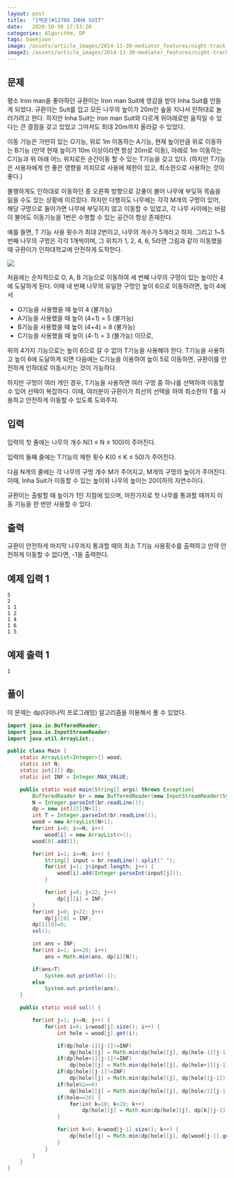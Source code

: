 ```yaml
---
layout: post
title:  "[백준]#12786 INHA SUIT"
date:   2020-10-30 17:53:20
categories: Algorithm, DP
tags: baekjoon
image: /assets/article_images/2014-11-30-mediator_features/night-track.JPG
image2: /assets/article_images/2014-11-30-mediator_features/night-track-mobile.JPG
---
```


문제
--------------------

평소 Iron man을 좋아하던 규환이는 Iron man Suit에 영감을 받아 Inha Suit를 만들게 되었다. 규환이는 Suit를 입고 모든 나무의 높이가 20m인 숲을 지나서 인하대로 놀러가려고 한다. 하지만 Inha Suit는 Iron man Suit와 다르게 위아래로만 움직일 수 있다는 큰 결점을 갖고 있었고 그마저도 최대 20m까지 올라갈 수 있었다. 

이동 기능은 가만히 있는 O기능, 위로 1m 이동하는 A기능, 현재 높이만큼 위로 이동하는 B기능 (만약 현재 높이가 10m 이상이라면 항상 20m로 이동), 아래로 1m 이동하는 C기능과 위 아래 어느 위치로든 순간이동 할 수 있는 T기능을 갖고 있다. (하지만  T기능은 사용자에게 안 좋은 영향을 끼치므로 사용에 제한이 있고, 최소한으로 사용하는 것이 좋다.) 

불행하게도 인하대로 이동하던 중 오른쪽 방향으로 강풍이 불어 나무에 부딪혀 목숨을 잃을 수도 있는 상황에 이르렀다. 하지만 다행히도 나무에는 각각 M개의 구멍이 있어, 해당 구멍으로 들어가면 나무에 부딪히지 않고 이동할 수 있었고, 각 나무 사이에는 바람이 불어도 이동기능을 1번은 수행할 수 있는 공간이 항상 존재한다. 

예를 들면, T 기능 사용 횟수가 최대 2번이고, 나무의 개수가 5개라고 하자. 그리고 1~5번째 나무의 구멍은 각각 1개씩이며, 그 위치가 1, 2, 4, 6, 5라면 그림과 같이 이동했을 때 규환이가 인하대학교에 안전하게 도착한다.

![](https://onlinejudgeimages.s3-ap-northeast-1.amazonaws.com/problem/12786/1.png)

처음에는 순차적으로 O, A, B 기능으로 이동하여 세 번째 나무의 구멍이 있는 높이인 4에 도달하게 된다. 이때 네 번째 나무의 유일한 구멍인 높이 6으로 이동하려면, 높이 4에서 

- O기능을 사용했을 때 높이 4 (불가능) 
- A기능을 사용했을 때 높이 (4+1) = 5 (불가능)
- B기능을 사용했을 때 높이 (4+4) = 8 (불가능)
- C기능을 사용했을 때 높이 (4-1) = 3 (불가능)  이므로, 

위의 4가지 기능으로는 높이 6으로 갈 수 없어 T기능을 사용해야 한다.  T기능을 사용하고 높이 6에 도달하게 되면 다음에는 C기능을 이용하여 높이 5로 이동하면, 규환이를 안전하게 인하대로 이동시키는 것이 가능하다.

하지만 구멍이 여러 개인 경우, T기능을 사용하면 여러 구멍 중 하나를 선택하여 이동할 수 있어 선택이 복잡하다. 이때, 여러분이 규환이가 최선의 선택을 하여 최소한의 T를 사용하고 안전하게 이동할 수 있도록 도와주자.

입력
---------------------------

입력의 첫 줄에는 나무의 개수 N(1 ≤ N ≤ 100)이 주어진다.

입력의 둘째 줄에는 T기능의 제한 횟수 K(0 ≤ K ≤ 50)가 주어진다.

다음 N개의 줄에는 각 나무의 구멍 개수 M가 주어지고, M개의 구멍의 높이가 주어진다. 이때, Inha Suit가 이동할 수 있는 높이와 나무의 높이는 20이하의 자연수이다.

규환이는 출발할 때 높이가 1인 지점에 있으며, 마찬가지로 첫 나무를 통과할 때까지 이동 기능을 한 번만 사용할 수 있다.

출력
----------------

규환이 안전하게 마지막 나무까지 통과할 때의 최소 T기능 사용횟수를 출력하고 만약 안전하게 이동할 수 없다면, -1을 출력한다.

예제 입력 1 
----------------------

```
5
2
1 1
1 2
1 4
1 6
1 5
```

예제 출력 1 
------------------------

```
1
```

풀이
--------------------------

이 문제는 dp(다이나믹 프로그래밍) 알고리즘을 이용해서 풀 수 있었다.

```java
import java.io.BufferedReader;
import java.io.InputStreamReader;
import java.util.ArrayList;;

public class Main {
    static ArrayList<Integer>[] wood;
    static int N;
    static int[][] dp;
    static int INF = Integer.MAX_VALUE;

    public static void main(String[] args) throws Exception{
        BufferedReader br = new BufferedReader(new InputStreamReader(System.in));
        N = Integer.parseInt(br.readLine());
        dp = new int[22][N+1];
        int T = Integer.parseInt(br.readLine());
        wood = new ArrayList[N+1];
        for(int i=0; i<=N; i++)
            wood[i] = new ArrayList<>();
        wood[0].add(1);

        for(int i=1; i<=N; i++) {
            String[] input = br.readLine().split(" ");
            for(int j=1; j<input.length; j++) {
                wood[i].add(Integer.parseInt(input[j]));
            }

            for(int j=0; j<22; j++)
                dp[j][i] = INF;
        }
        for(int j=0; j<22; j++)
            dp[j][0] = INF;
        dp[1][0]=0;
        sol();

        int ans = INF;
        for(int i=1; i<=20; i++)
            ans = Math.min(ans, dp[i][N]);

        if(ans>T)
            System.out.println(-1);
        else
            System.out.println(ans);
    }

    public static void sol() {

        for(int j=1; j<=N; j++) {
            for(int i=0; i<wood[j].size(); i++) {
                int hole = wood[j].get(i);

                if(dp[hole-1][j-1]!=INF)
                    dp[hole][j] = Math.min(dp[hole][j], dp[hole-1][j-1]);
                if(dp[hole+1][j-1]!=INF)
                    dp[hole][j] = Math.min(dp[hole][j], dp[hole+1][j-1]);
                if(dp[hole][j-1]!=INF)
                    dp[hole][j] = Math.min(dp[hole][j], dp[hole][j-1]);
                if(hole%2==0)
                    dp[hole][j] = Math.min(dp[hole][j], dp[hole/2][j-1]);
                if(hole==20) {
                    for(int k=10; k<20; k++)
                        dp[hole][j] = Math.min(dp[hole][j], dp[k][j-1]);
                }

                for(int k=0; k<wood[j-1].size(); k++) {
                    dp[hole][j] = Math.min(dp[hole][j], dp[wood[j-1].get(k)][j-1]+1);
                }
            }
        }
    }
}
```
